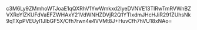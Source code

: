c3M6Ly9ZMmhoWTJoaE1qQXRhV1YwWmkxd2IyeDVNVE13TlRwTmRVWnBZVXRoYlZKUFdVaEFZWHAxY21VdWNHZDVjR2Q1YTIxdmJHcHJiR291ZUhsNk9qTXpPVEUyI1JlbGF5X/Cfh7rwn4e4VVMt8J+HuvCfh7hVU18xNAo=